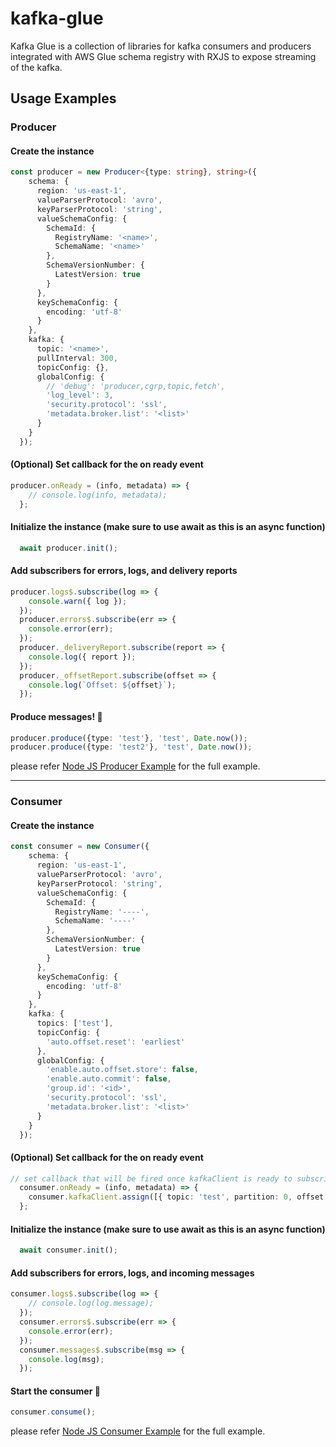 # kafka-glue

Kafka Glue is a collection of libraries for kafka consumers and producers integrated with AWS Glue schema registry with RXJS to expose streaming of the kafka.

## Usage Examples
### Producer

#### Create the instance
```ts
const producer = new Producer<{type: string}, string>({
    schema: {
      region: 'us-east-1',
      valueParserProtocol: 'avro',
      keyParserProtocol: 'string',
      valueSchemaConfig: {
        SchemaId: {
          RegistryName: '<name>',
          SchemaName: '<name>'
        },
        SchemaVersionNumber: {
          LatestVersion: true
        }
      },
      keySchemaConfig: {
        encoding: 'utf-8'
      }
    },
    kafka: {
      topic: '<name>',
      pullInterval: 300,
      topicConfig: {},
      globalConfig: {
        // 'debug': 'producer,cgrp,topic,fetch',
        'log_level': 3,
        'security.protocol': 'ssl',
        'metadata.broker.list': '<list>'
      }
    }
  });
```
#### (Optional) Set callback for the on ready event
```ts
producer.onReady = (info, metadata) => {
    // console.log(info, metadata);
  };
```
#### Initialize the instance (make sure to use await as this is an async function)
```ts
  await producer.init();
```
#### Add subscribers for errors, logs, and delivery reports
```ts
producer.logs$.subscribe(log => {
    console.warn({ log });
  });
  producer.errors$.subscribe(err => {
    console.error(err);
  });
  producer._deliveryReport.subscribe(report => {
    console.log({ report });
  });
  producer._offsetReport.subscribe(offset => {
    console.log(`Offset: ${offset}`);
  });
```
#### Produce messages! 🥳
```ts
producer.produce({type: 'test'}, 'test', Date.now());
producer.produce({type: 'test2'}, 'test', Date.now());
```
please refer [Node JS Producer Example](../../examples/nodejs-example/producer.ts) for the full example.

---

### Consumer

#### Create the instance
```ts
const consumer = new Consumer({
    schema: {
      region: 'us-east-1',
      valueParserProtocol: 'avro',
      keyParserProtocol: 'string',
      valueSchemaConfig: {
        SchemaId: {
          RegistryName: '----',
          SchemaName: '----'
        },
        SchemaVersionNumber: {
          LatestVersion: true
        }
      },
      keySchemaConfig: {
        encoding: 'utf-8'
      }
    },
    kafka: {
      topics: ['test'],
      topicConfig: {
        'auto.offset.reset': 'earliest'
      },
      globalConfig: {
        'enable.auto.offset.store': false,
        'enable.auto.commit': false,
        'group.id': '<id>',
        'security.protocol': 'ssl',
        'metadata.broker.list': '<list>'
      }
    }
  });
```
#### (Optional) Set callback for the on ready event
```ts
// set callback that will be fired once kafkaClient is ready to subscribe
  consumer.onReady = (info, metadata) => {
    consumer.kafkaClient.assign([{ topic: 'test', partition: 0, offset: 1 }]);
  };
```
#### Initialize the instance (make sure to use await as this is an async function)
```ts
  await consumer.init();
```
#### Add subscribers for errors, logs, and incoming messages
```ts
consumer.logs$.subscribe(log => {
    // console.log(log.message);
  });
  consumer.errors$.subscribe(err => {
    console.error(err);
  });
  consumer.messages$.subscribe(msg => {
    console.log(msg);
  });
```
#### Start the consumer 🥳
```ts
consumer.consume();
```
please refer [Node JS Consumer Example](../../examples/nodejs-example/consumer.ts) for the full example.
